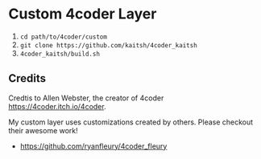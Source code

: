 # Custom 4coder Layer

1. `cd path/to/4coder/custom`
2. `git clone https://github.com/kaitsh/4coder_kaitsh`
3. `4coder_kaitsh/build.sh`

## Credits

Credtis to Allen Webster, the creator of 4coder <https://4coder.itch.io/4coder>.

My custom layer uses customizations created by others. Please checkout their awesome work!
- <https://github.com/ryanfleury/4coder_fleury>
